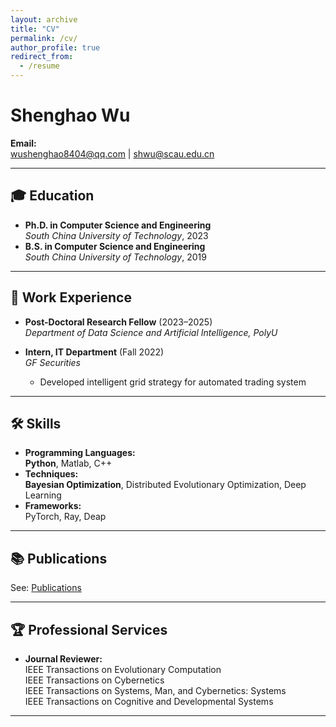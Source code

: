 ```yaml
---
layout: archive
title: "CV"
permalink: /cv/
author_profile: true
redirect_from:
  - /resume
---
```


# **Shenghao Wu**

**Email:**  
<wushenghao8404@qq.com> | <shwu@scau.edu.cn>

---

## 🎓 **Education**

- **Ph.D. in Computer Science and Engineering**  
  *South China University of Technology*, 2023
- **B.S. in Computer Science and Engineering**  
  *South China University of Technology*, 2019

---

## 💼 **Work Experience**

- **Post-Doctoral Research Fellow** (2023–2025)  
  *Department of Data Science and Artificial Intelligence, PolyU*

- **Intern, IT Department** (Fall 2022)  
  *GF Securities*  
  - Developed intelligent grid strategy for automated trading system

---

## 🛠️ **Skills**

- **Programming Languages:**  
  <span style="font-weight:bold">Python</span>, Matlab, C++
- **Techniques:**  
  <span style="font-weight:bold">Bayesian Optimization</span>, Distributed Evolutionary Optimization, Deep Learning
- **Frameworks:**  
  PyTorch, Ray, Deap

---

## 📚 **Publications**

See: [Publications](https://wushenghao8404.github.io/publications)

---

## 🏆 **Professional Services**

- **Journal Reviewer:**  
  IEEE Transactions on Evolutionary Computation  
  IEEE Transactions on Cybernetics  
  IEEE Transactions on Systems, Man, and Cybernetics: Systems  
  IEEE Transactions on Cognitive and Developmental Systems

---
